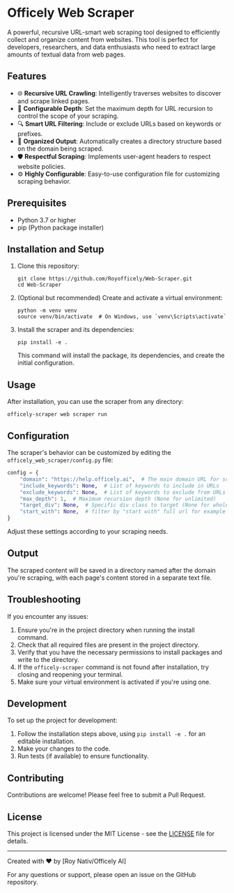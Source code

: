 # Officely Web Scraper

A powerful, recursive URL-smart web scraping tool designed to efficiently collect and organize content from websites. This tool is perfect for developers, researchers, and data enthusiasts who need to extract large amounts of textual data from web pages.

## Features

- 🌐 **Recursive URL Crawling**: Intelligently traverses websites to discover and scrape linked pages.
- 🎯 **Configurable Depth**: Set the maximum depth for URL recursion to control the scope of your scraping.
- 🔍 **Smart URL Filtering**: Include or exclude URLs based on keywords or prefixes.
- 📁 **Organized Output**: Automatically creates a directory structure based on the domain being scraped.
- 🛡️ **Respectful Scraping**: Implements user-agent headers to respect website policies.
- ⚙️ **Highly Configurable**: Easy-to-use configuration file for customizing scraping behavior.

## Prerequisites

- Python 3.7 or higher
- pip (Python package installer)

## Installation and Setup

1. Clone this repository:
   ```
   git clone https://github.com/Royofficely/Web-Scraper.git
   cd Web-Scraper
   ```

2. (Optional but recommended) Create and activate a virtual environment:
   ```
   python -m venv venv
   source venv/bin/activate  # On Windows, use `venv\Scripts\activate`
   ```

3. Install the scraper and its dependencies:
   ```
   pip install -e .
   ```

   This command will install the package, its dependencies, and create the initial configuration.

## Usage

After installation, you can use the scraper from any directory:

```
officely-scraper web scraper run
```

## Configuration

The scraper's behavior can be customized by editing the `officely_web_scraper/config.py` file:

```python
config = {
    "domain": "https://help.officely.ai",  # The main domain URL for scraping
    "include_keywords": None,  # List of keywords to include in URLs
    "exclude_keywords": None,  # List of keywords to exclude from URLs
    "max_depth": 1,  # Maximum recursion depth (None for unlimited)
    "target_div": None,  # Specific div class to target (None for whole page)
    "start_with": None,  # filter by "start with" full url for example https://example.com/blog
}
```

Adjust these settings according to your scraping needs.

## Output

The scraped content will be saved in a directory named after the domain you're scraping, with each page's content stored in a separate text file.

## Troubleshooting

If you encounter any issues:

1. Ensure you're in the project directory when running the install command.
2. Check that all required files are present in the project directory.
3. Verify that you have the necessary permissions to install packages and write to the directory.
4. If the `officely-scraper` command is not found after installation, try closing and reopening your terminal.
5. Make sure your virtual environment is activated if you're using one.

## Development

To set up the project for development:

1. Follow the installation steps above, using `pip install -e .` for an editable installation.
2. Make your changes to the code.
3. Run tests (if available) to ensure functionality.

## Contributing

Contributions are welcome! Please feel free to submit a Pull Request.

## License

This project is licensed under the MIT License - see the [LICENSE](LICENSE) file for details.

---

Created with ❤️ by [Roy Nativ/Officely AI]

For any questions or support, please open an issue on the GitHub repository.
